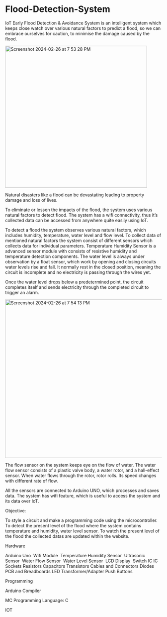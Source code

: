 # Flood-Detection-System

IoT Early Flood Detection & Avoidance System is an intelligent system which keeps close watch over various natural factors to predict a flood, so we can embrace ourselves for caution, to minimise the damage caused by the flood. 

<img width="456" alt="Screenshot 2024-02-26 at 7 53 28 PM" src="https://github.com/priyanshu9459/Flood-Detection-System/assets/74168726/ca2b8062-f555-498a-86cd-c9b6b0e3181a">


Natural disasters like a flood can be devastating leading to property damage and loss of lives. 

To eliminate or lessen the impacts of the flood, the system uses various natural factors to detect flood. The system has a wifi connectivity, thus it’s collected data can be accessed from anywhere quite easily using IoT.

To detect a flood the system observes various natural factors, which includes humidity, temperature, water level and flow level. To collect data of mentioned natural factors the system consist of different sensors which collects data for individual parameters.
Temperature Humidity Sensor is a advanced sensor module with consists of resistive humidity and temperature detection components. 
The water level is always under observation by a float sensor, which work by opening and closing circuits water levels rise and fall. It normally rest in the closed position, 
meaning the circuit is incomplete and no electricity is passing through the wires yet. 

Once the water level drops below a predetermined point, the circuit completes itself and sends electricity through the completed circuit to trigger an alarm. 

<img width="509" alt="Screenshot 2024-02-26 at 7 54 13 PM" src="https://github.com/priyanshu9459/Flood-Detection-System/assets/74168726/59540504-aa6d-413c-9ff0-b568135236d9">


The flow sensor on the system keeps eye on the flow of water. The water flow sensor consists of a plastic valve body, a water rotor, and a hall-effect sensor. When water flows through the rotor, rotor rolls. Its speed changes with different rate of flow.

All the sensors are connected to Arduino UNO, which processes and saves data. The system has wifi feature, which is useful to access the system and its data over IoT.

Objective:

To style a circuit and make a programming code using the microcontroller. 
To detect the present level of the flood where the system contains temperature and humidity, water level sensor. 
To watch the present level of the flood the collected datas are updated within the website.

Hardware

Arduino Uno 
Wifi Module 
Temperature Humidity Sensor 
Ultrasonic Sensor 
Water Flow Sensor 
Water Level Sensor 
LCD Display 
Switch
IC
IC Sockets
Resistors
Capacitors
Transistors
Cables and Connectors
Diodes
PCB and Breadboards
LED
Transformer/Adapter
Push Buttons

Programming

Arduino Compiler

MC Programming Language: C

IOT





